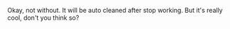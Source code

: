 Okay, not without. It will be auto cleaned after stop working. But it's really cool, don't you think so?
